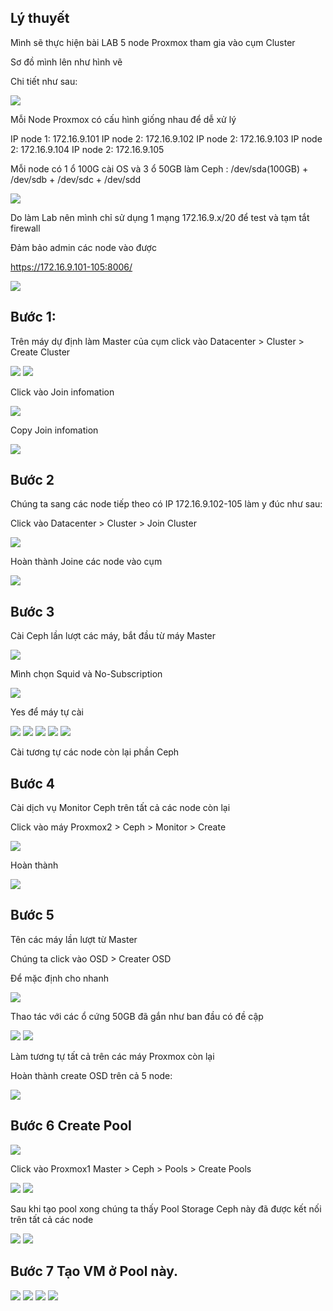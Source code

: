 ## Lý thuyết

Mình sẽ thực hiện bài LAB 5 node Proxmox tham gia vào cụm Cluster

Sơ đồ mình lên như hình vẽ

Chi tiết như sau:

  <img src="proxmoximages/Screenshot_115.png">

Mỗi Node Proxmox có cấu hình giống nhau để dễ xử lý

IP node 1: 172.16.9.101
IP node 2: 172.16.9.102
IP node 2: 172.16.9.103
IP node 2: 172.16.9.104
IP node 2: 172.16.9.105

Mỗi node có 1 ổ 100G cài OS và 3 ổ 50GB làm Ceph : /dev/sda(100GB) + /dev/sdb + /dev/sdc + /dev/sdd

  <img src="proxmoximages/Screenshot_114.png">

Do làm Lab nên mình chỉ sử dụng 1 mạng 172.16.9.x/20 để test và tạm tắt firewall

Đảm bảo admin các node vào được

https://172.16.9.101-105:8006/

  <img src="proxmoximages/Screenshot_116.png">

## Bước 1: 

Trên máy dự định làm Master của cụm click vào Datacenter > Cluster > Create Cluster

  <img src="proxmoximages/Screenshot_117.png">

  <img src="proxmoximages/Screenshot_118.png">

Click vào Join infomation

  <img src="proxmoximages/Screenshot_119.png">

Copy Join infomation

  <img src="proxmoximages/Screenshot_121.png">

## Bước 2 

Chúng ta sang các node tiếp theo có IP 172.16.9.102-105 làm y đúc như sau:

 Click vào Datacenter > Cluster > Join Cluster

  <img src="proxmoximages/Screenshot_121.png">

Hoàn thành Joine các node vào cụm

  <img src="proxmoximages/Screenshot_122.png">

## Bước 3

Cài Ceph lần lượt các máy, bắt đầu từ máy Master

  <img src="proxmoximages/Screenshot_123.png">

Mình chọn Squid và No-Subscription

  <img src="proxmoximages/Screenshot_124.png">

Yes để máy tự cài

  <img src="proxmoximages/Screenshot_125.png">

  <img src="proxmoximages/Screenshot_126.png">

  <img src="proxmoximages/Screenshot_127.png">

  <img src="proxmoximages/Screenshot_128.png">

  <img src="proxmoximages/Screenshot_129.png">

Cài tương tự các node còn lại phần Ceph

## Bước 4

Cài dịch vụ Monitor Ceph trên tất cả các node còn lại

Click vào máy Proxmox2 > Ceph > Monitor > Create

  <img src="proxmoximages/Screenshot_131.png">

Hoàn thành

  <img src="proxmoximages/Screenshot_132.png">

## Bước 5

Tên các máy lần lượt từ Master 

Chúng ta click vào OSD > Creater OSD

Để mặc định cho nhanh

  <img src="proxmoximages/Screenshot_133.png">

Thao tác với các ổ cứng 50GB đã gắn như ban đầu có đề cập

  <img src="proxmoximages/Screenshot_134.png">

  <img src="proxmoximages/Screenshot_135.png">

Làm tương tự tất cả trên các máy Proxmox còn lại

Hoàn thành create OSD trên cả 5 node:

  <img src="proxmoximages/Screenshot_136.png">

## Bước 6 Create Pool

  <img src="proxmoximages/Screenshot_137.png">

Click vào Proxmox1 Master  > Ceph > Pools > Create Pools

  <img src="proxmoximages/Screenshot_138.png">

  <img src="proxmoximages/Screenshot_139.png">

Sau khi tạo pool xong chúng ta thấy Pool Storage Ceph này đã được kết nối trên tất cả các node

  <img src="proxmoximages/Screenshot_139.png">

  <img src="proxmoximages/Screenshot_140.png">

## Bước 7 Tạo VM ở Pool này.

  <img src="proxmoximages/Screenshot_141.png">

  <img src="proxmoximages/Screenshot_142.png">

  <img src="proxmoximages/Screenshot_143.png">

  <img src="proxmoximages/Screenshot_144.png">






